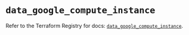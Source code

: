 # `data_google_compute_instance`

Refer to the Terraform Registry for docs: [`data_google_compute_instance`](https://registry.terraform.io/providers/hashicorp/google/6.43.0/docs/data-sources/compute_instance).
